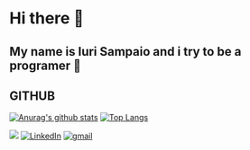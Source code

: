 # Hi there 👋
## My name is Iuri Sampaio and i try to be a programer 🤙

## GITHUB
[![Anurag's github stats](https://github-readme-stats.vercel.app/api?username=IuriSampaio&hide=issues&show_icons=true&title_color=aaa&text_color=ddd&icon_color=aabbff&bg_color=232323)](https://github.com/anuraghazra/github-readme-stats)
[![Top Langs](https://github-readme-stats.vercel.app/api/top-langs/?username=IuriSampaio&layout=compact&title_color=61dafb&text_color=FFFFFF&icon_color=61dafb&bg_color=20232a)](https://github.com/anuraghazra/github-readme-stats)


<a href="./CV-IuriSampaio.pdf"><img src="https://img.shields.io/badge/🔽Look_My_CV-002366?logo=curriculum&logoColor=white&style=flat-square"/></a>
<a href="https://www.linkedin.com/in/iuri-sampaio/"><img src="https://img.shields.io/badge/LinkedIn-%230077B5.svg?&style=flat-square&logo=linkedin&logoColor=white" alt="LinkedIn"></a>
<a href="https://www.gmail.com/iurisampaio18@gmail.com"><img src="https://img.shields.io/badge/Gmail-%23E4405F.svg?&style=flat-square&logo=gmail&logoColor=white" alt="gmail"></a>
